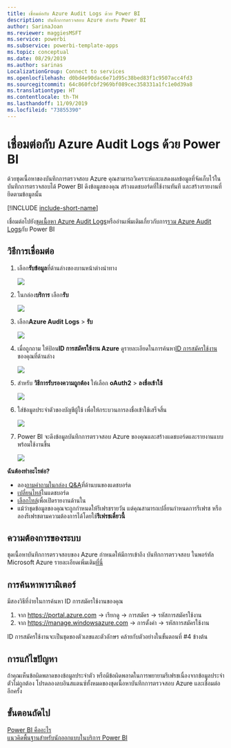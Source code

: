 ```yaml
---
title: เชื่อมต่อกับ Azure Audit Logs ด้วย Power BI
description: บันทึกการตรวจสอบ Azure สำหรับ Power BI
author: SarinaJoan
ms.reviewer: maggiesMSFT
ms.service: powerbi
ms.subservice: powerbi-template-apps
ms.topic: conceptual
ms.date: 08/29/2019
ms.author: sarinas
LocalizationGroup: Connect to services
ms.openlocfilehash: d0bd4e90dac6e71d95c38bed83f1c9507acc4fd3
ms.sourcegitcommit: 64c860fcbf2969bf089cec358331a1fc1e0d39a8
ms.translationtype: HT
ms.contentlocale: th-TH
ms.lasthandoff: 11/09/2019
ms.locfileid: "73855390"
---
```

# <a name="connect-to-azure-audit-logs-with-power-bi"></a>เชื่อมต่อกับ Azure Audit Logs ด้วย Power BI
ด้วยชุดเนื้อหาของบันทึกการตรวจสอบ Azure คุณสามารถวิเคราะห์และแสดงผลข้อมูลที่จัดเก็บไว้ในบันทึกการตรวจสอบได้ Power BI ดึงข้อมูลของคุณ สร้างแดชบอร์ดที่ใช้งานทันที และสร้างรายงานที่ยึดตามข้อมูลนั้น

[!INCLUDE [include-short-name](./includes/service-deprecate-content-packs.md)]

เชื่อมต่อไปยัง[ชุดเนื้อหา Azure Audit Logs](https://app.powerbi.com/getdata/services/azure-audit-logs)หรืออ่านเพิ่มเติมเกี่ยวกับการ[รวม Azure Audit Logs](https://powerbi.microsoft.com/integrations/azure-audit-logs)กับ Power BI

## <a name="how-to-connect"></a>วิธีการเชื่อมต่อ
1. เลือก**รับข้อมูล**ที่ด้านล่างของบานหน้าต่างนำทาง  
   
    ![](media/service-connect-to-azure-audit-logs/getdata.png)
2. ในกล่อง**บริการ** เลือก**รับ**  
   
    ![](media/service-connect-to-azure-audit-logs/services.png) 
3. เลือก**Azure Audit Logs** > **รับ**  
   
   ![](media/service-connect-to-azure-audit-logs/azureauditlogs.png)
4. เมื่อถูกถาม ให้ป้อน**ID การสมัครใช้งาน Azure** ดูรายละเอียดในการค้นหา[ID การสมัครใช้งาน](#FindingParams)ของคุณที่ด้านล่าง   
   
    ![](media/service-connect-to-azure-audit-logs/parameters.png)
5. สำหรับ **วิธีการรับรองความถูกต้อง** ให้เลือก **oAuth2** \> **ลงชื่อเข้าใช้**
   
    ![](media/service-connect-to-azure-audit-logs/creds.png)
6. ใส่ข้อมูลประจำตัวของบัญชีผู้ใช้ เพื่อให้กระบวนการลงชื่อเข้าใช้เสร็จสิ้น
   
    ![](media/service-connect-to-azure-audit-logs/login.png)
7. Power BI จะดึงข้อมูลบันทึกการตรวจสอบ Azure ของคุณและสร้างแดชบอร์ดและรายงานแบบพร้อมใช้งานขึ้น 
   
    ![](media/service-connect-to-azure-audit-logs/dashboard.png)

**ฉันต้องทำอะไรต่อ?**

* ลอง[ถามคำถามในกล่อง Q&A](consumer/end-user-q-and-a.md)ที่ด้านบนของแดชบอร์ด
* [เปลี่ยนไทล์](service-dashboard-edit-tile.md)ในแดชบอร์ด
* [เลือกไทล์](consumer/end-user-tiles.md)เพื่อเปิดรายงานด้านใน
* แม้ว่าชุดข้อมูลของคุณจะถูกกำหนดให้รีเฟรชรายวัน แต่คุณสามารถเปลี่ยนกำหนดการรีเฟรช หรือลองรีเฟรชตามความต้องการได้โดยใช้**รีเฟรชเดี๋ยวนี้**

## <a name="system-requirements"></a>ความต้องการของระบบ
ชุดเนื้อหาบันทึกการตรวจสอบของ Azure กำหนดให้มีการเข้าถึง บันทึกการตรวจสอบ ในพอร์ทัล Microsoft Azure รายละเอียดเพิ่มเติม[ที่นี่](/azure/azure-resource-manager/resource-group-audit/)

<a name="FindingParams"></a>

## <a name="finding-parameters"></a>การค้นหาพารามิเตอร์
มีสองวิธีที่ง่ายในการค้นหา ID การสมัครใช้งานของคุณ

1. จาก https://portal.azure.com -&gt; เรียกดู -&gt; การสมัคร -&gt; รหัสการสมัครใช้งาน
2. จาก https://manage.windowsazure.com -&gt; การตั้งค่า -&gt; รหัสการสมัครใช้งาน

ID การสมัครใช้งานจะเป็นชุดของตัวเลขและตัวอักษร คล้ายกับตัวอย่างในขั้นตอนที่ \#4 ข้างต้น 

## <a name="troubleshooting"></a>การแก้ไขปัญหา
ถ้าคุณเห็นข้อผิดพลาดของข้อมูลประจำตัว หรือมีข้อผิดพลาดในการพยายามรีเฟรชเนื่องจากข้อมูลประจำตัวไม่ถูกต้อง โปรดลองลบอินสแตนซ์ทั้งหมดของชุดเนื้อหาบันทึกการตรวจสอบ Azure และเชื่อมต่ออีกครั้ง

## <a name="next-steps"></a>ขั้นตอนถัดไป
[Power BI คืออะไร](fundamentals/power-bi-overview.md)  
[แนวคิดพื้นฐานสำหรับนักออกแบบในบริการ Power BI](service-basic-concepts.md)  

